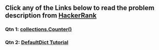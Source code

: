 ## Click any of the Links below to read the problem description from [HackerRank](https://www.hackerrank.com/)

### Qtn 1: [collections.Counter()](https://www.hackerrank.com/challenges/collections-counter/problem?isFullScreen=true)

### Qtn 2: [DefaultDict Tutorial](https://www.hackerrank.com/challenges/defaultdict-tutorial/problem?isFullScreen=true)
